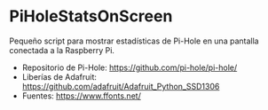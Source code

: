 # PiHoleStatsOnScreen
Pequeño script para mostrar estadísticas de Pi-Hole en una pantalla conectada a la Raspberry Pi. 

* Repositorio de Pi-Hole: https://github.com/pi-hole/pi-hole/
* Liberías de Adafruit: https://github.com/adafruit/Adafruit_Python_SSD1306
* Fuentes: https://www.ffonts.net/
